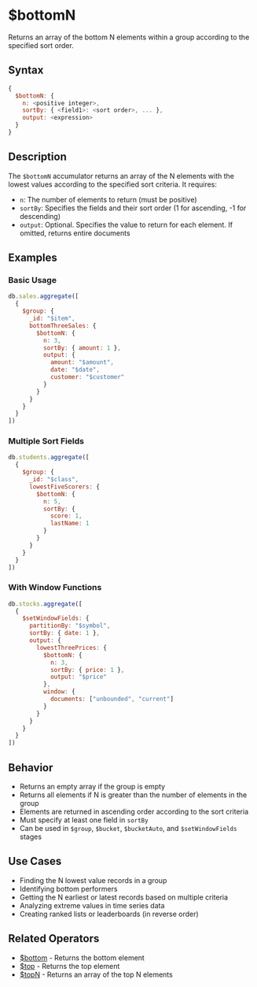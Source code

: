 # $bottomN

Returns an array of the bottom N elements within a group according to the specified sort order.

## Syntax

```javascript
{
  $bottomN: {
    n: <positive integer>,
    sortBy: { <field1>: <sort order>, ... },
    output: <expression>
  }
}
```

## Description

The `$bottomN` accumulator returns an array of the N elements with the lowest values according to the specified sort criteria. It requires:
- `n`: The number of elements to return (must be positive)
- `sortBy`: Specifies the fields and their sort order (1 for ascending, -1 for descending)
- `output`: Optional. Specifies the value to return for each element. If omitted, returns entire documents

## Examples

### Basic Usage

```javascript
db.sales.aggregate([
  {
    $group: {
      _id: "$item",
      bottomThreeSales: {
        $bottomN: {
          n: 3,
          sortBy: { amount: 1 },
          output: {
            amount: "$amount",
            date: "$date",
            customer: "$customer"
          }
        }
      }
    }
  }
])
```

### Multiple Sort Fields

```javascript
db.students.aggregate([
  {
    $group: {
      _id: "$class",
      lowestFiveScorers: {
        $bottomN: {
          n: 5,
          sortBy: { 
            score: 1,
            lastName: 1 
          }
        }
      }
    }
  }
])
```

### With Window Functions

```javascript
db.stocks.aggregate([
  {
    $setWindowFields: {
      partitionBy: "$symbol",
      sortBy: { date: 1 },
      output: {
        lowestThreePrices: {
          $bottomN: {
            n: 3,
            sortBy: { price: 1 },
            output: "$price"
          },
          window: {
            documents: ["unbounded", "current"]
          }
        }
      }
    }
  }
])
```

## Behavior

- Returns an empty array if the group is empty
- Returns all elements if N is greater than the number of elements in the group
- Elements are returned in ascending order according to the sort criteria
- Must specify at least one field in `sortBy`
- Can be used in `$group`, `$bucket`, `$bucketAuto`, and `$setWindowFields` stages

## Use Cases

- Finding the N lowest value records in a group
- Identifying bottom performers
- Getting the N earliest or latest records based on multiple criteria
- Analyzing extreme values in time series data
- Creating ranked lists or leaderboards (in reverse order)

## Related Operators

- [$bottom](bottom.md) - Returns the bottom element
- [$top](top.md) - Returns the top element
- [$topN](topN.md) - Returns an array of the top N elements 